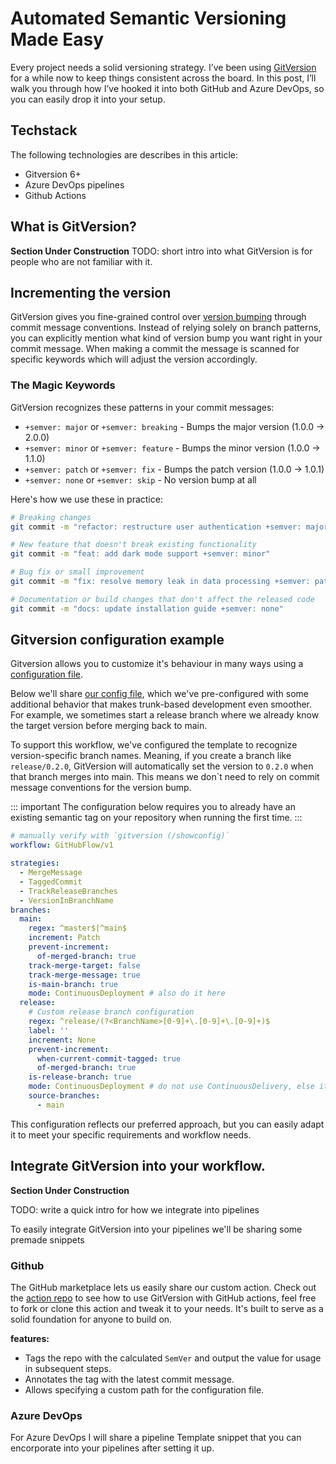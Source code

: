 # Automated Semantic Versioning Made Easy

Every project needs a solid versioning strategy. I’ve been using [GitVersion][gitversion-docs] for a while now to keep things consistent across the board. In this post, I’ll walk you through how I’ve hooked it into both GitHub and Azure DevOps, so you can easily drop it into your setup.

## Techstack

The following technologies are describes in this article:

- Gitversion 6+
- Azure DevOps pipelines
- Github Actions

## What is GitVersion?

**Section Under Construction**
TODO: short intro into what GitVersion is for people who are not familiar with it.

## Incrementing the version

GitVersion gives you fine-grained control over [version bumping][increment-version] through commit message conventions. Instead of relying solely on branch patterns, you can explicitly mention what kind of version bump you want right in your commit message. When making a commit the message is scanned for specific keywords which will adjust the version accordingly.

### The Magic Keywords

GitVersion recognizes these patterns in your commit messages:

- `+semver: major` or `+semver: breaking` - Bumps the major version (1.0.0 → 2.0.0)
- `+semver: minor` or `+semver: feature` - Bumps the minor version (1.0.0 → 1.1.0)  
- `+semver: patch` or `+semver: fix` - Bumps the patch version (1.0.0 → 1.0.1)
- `+semver: none` or `+semver: skip` - No version bump at all

Here's how we use these in practice:

````bash
# Breaking changes
git commit -m "refactor: restructure user authentication +semver: major"

# New feature that doesn't break existing functionality
git commit -m "feat: add dark mode support +semver: minor"

# Bug fix or small improvement
git commit -m "fix: resolve memory leak in data processing +semver: patch"

# Documentation or build changes that don't affect the released code
git commit -m "docs: update installation guide +semver: none"
````

## Gitversion configuration example

Gitversion allows you to customize it's behaviour in many ways using a [configuration file][gitversion-config].

Below we'll share [our config file][gitversion-custom-example], which we've pre-configured with some additional behavior that makes trunk-based development even smoother. For example, we sometimes start a release branch where we already know the target version before merging back to main. 

To support this workflow, we've configured the template to recognize version-specific branch names. Meaning, if you create a branch like `release/0.2.0`, GitVersion will automatically set the version to `0.2.0` when that branch merges into main. This means we don`t need to rely on commit message conventions for the version bump.

::: important
The configuration below requires you to already have an existing semantic tag on your repository when running the first time.
:::

```yml
# manually verify with `gitversion (/showconfig)`
workflow: GitHubFlow/v1

strategies:
  - MergeMessage
  - TaggedCommit
  - TrackReleaseBranches
  - VersionInBranchName
branches:
  main:
    regex: ^master$|^main$
    increment: Patch
    prevent-increment:
      of-merged-branch: true
    track-merge-target: false
    track-merge-message: true
    is-main-branch: true
    mode: ContinuousDeployment # also do it here
  release:
    # Custom release branch configuration
    regex: ^release/(?<BranchName>[0-9]+\.[0-9]+\.[0-9]+)$
    label: ''
    increment: None
    prevent-increment:
      when-current-commit-tagged: true
      of-merged-branch: true
    is-release-branch: true
    mode: ContinuousDeployment # do not use ContinuousDelivery, else it will increment the version with a suffix on each commit.
    source-branches:
      - main
```

This configuration reflects our preferred approach, but you can easily adapt it to meet your specific requirements and workflow needs.

## Integrate GitVersion into your workflow.

**Section Under Construction**

TODO: write a quick intro for how we integrate into pipelines

To easily integrate GitVersion into your pipelines we'll be sharing some premade snippets

### Github

The GitHub marketplace lets us easily share our custom action. Check out the [action repo][gitversion-custom-action-repo] to see how to use GitVersion with GitHub actions, feel free to fork or clone this action and tweak it to your needs. It's built to serve as a solid foundation for anyone to build on.

**features:**
- Tags the repo with the calculated `SemVer` and output the value for usage in subsequent steps.
- Annotates the tag with the latest commit message.
- Allows specifying a custom path for the configuration file.

### Azure DevOps

For Azure DevOps I will share a pipeline Template snippet that you can encorporate into your pipelines after setting it up.


[increment-version]: (https://gitversion.net/docs/reference/version-increments)
[gitversion-docs]: (https://gitversion.net/docs)
[gitversion-config]: (https://gitversion.net/docs/reference/configuration)
[gitversion-custom-action-repo]: (https://github.com/michielvha/gitversion-tag-action/tree/main)
[gitversion-custom-example]: (https://github.com/michielvha/gitversion-tag-action/blob/main/gitversion.example.yml)